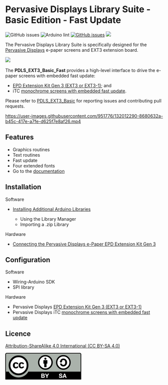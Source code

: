 # Pervasive Displays Library Suite - Basic Edition - Fast Update

![GitHub issues](https://img.shields.io/github/v/release/rei-vilo/PDLS_EXT3_Basic_Fast) ![Arduino lint](https://github.com/rei-vilo/PDLS_EXT3_Basic_Fast/actions/workflows/main.yml/badge.svg) [![GitHub issues](https://img.shields.io/github/issues/rei-vilo/PDLS_EXT3_Basic)](https://github.com/rei-vilo/PDLS_EXT3_Basic/issues) [![](https://img.shields.io/badge/-Documentation-blue)](https://rei-vilo.github.io/PDLS_EXT3_Basic_Documentation/html/index.html) 

The Pervasive Displays Library Suite is specifically designed for the [Pervasive Displays](https://www.pervasivedisplays.com) e-paper screens and EXT3 extension board.

![](https://pdls.pervasivedisplays.com/userguide/img/Logo_PDI_text_320.png)

The **PDLS_EXT3_Basic_Fast** provides a high-level interface to drive the e-paper screens with embedded fast update:

+ [EPD Extension Kit Gen 3 (EXT3 or EXT3-1)](https://www.pervasivedisplays.com/product/epd-extension-kit-gen-3-EXT3/); and 
+ iTC [monochrome screens with embedded fast update](https://www.pervasivedisplays.com/products/?_sft_etc_itc=pu). 

Please refer to [PDLS_EXT3_Basic](https://github.com/rei-vilo/PDLS_EXT3_Basic/issues) for reporting issues and contributing pull requests.

https://user-images.githubusercontent.com/951776/132012290-8680632a-b45c-417e-a7fe-d625f7e8af26.mp4

## Features

+ Graphics routines
+ Text routines
+ Fast update
+ Four extended fonts
+ Go to the [documentation](https://rei-vilo.github.io/PDLS_EXT3_Basic_Documentation/index.html) 

## Installation

Software

+ [Installing Additional Arduino Libraries](https://www.arduino.cc/en/guide/libraries)

    + Using the Library Manager
    + Importing a .zip Library

Hardware

* [Connecting the Pervasive Displays e-Paper EPD Extension Kit Gen 3](https://embeddedcomputing.weebly.com/connecting-the-e-paper-epd-extension-kit-gen-3.html)

## Configuration

Software

* Wiring-Arduino SDK
* SPI library

Hardware

* Pervasive Displays [EPD Extension Kit Gen 3 (EXT3 or EXT3-1)](https://www.pervasivedisplays.com/product/epd-extension-kit-gen-3-EXT3/)
* Pervasive Displays iTC [monochrome screens with embedded fast update](https://www.pervasivedisplays.com/products/?_sft_etc_itc=pu)

## Licence

[Attribution-ShareAlike 4.0 International (CC BY-SA 4.0)](./LICENCE.md)

![](./by-sa.svg)
